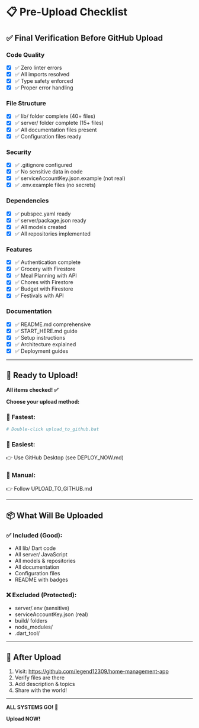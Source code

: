 # 📋 Pre-Upload Checklist

## ✅ Final Verification Before GitHub Upload

### Code Quality
- [x] ✅ Zero linter errors
- [x] ✅ All imports resolved
- [x] ✅ Type safety enforced
- [x] ✅ Proper error handling

### File Structure
- [x] ✅ lib/ folder complete (40+ files)
- [x] ✅ server/ folder complete (15+ files)
- [x] ✅ All documentation files present
- [x] ✅ Configuration files ready

### Security
- [x] ✅ .gitignore configured
- [x] ✅ No sensitive data in code
- [x] ✅ serviceAccountKey.json.example (not real)
- [x] ✅ .env.example files (no secrets)

### Dependencies
- [x] ✅ pubspec.yaml ready
- [x] ✅ server/package.json ready
- [x] ✅ All models created
- [x] ✅ All repositories implemented

### Features
- [x] ✅ Authentication complete
- [x] ✅ Grocery with Firestore
- [x] ✅ Meal Planning with API
- [x] ✅ Chores with Firestore
- [x] ✅ Budget with Firestore
- [x] ✅ Festivals with API

### Documentation
- [x] ✅ README.md comprehensive
- [x] ✅ START_HERE.md guide
- [x] ✅ Setup instructions
- [x] ✅ Architecture explained
- [x] ✅ Deployment guides

---

## 🎯 Ready to Upload!

**All items checked! ✅**

**Choose your upload method:**

### 🚀 Fastest:
```bash
# Double-click upload_to_github.bat
```

### 🎯 Easiest:
👉 Use GitHub Desktop (see DEPLOY_NOW.md)

### 📝 Manual:
👉 Follow UPLOAD_TO_GITHUB.md

---

## 📦 What Will Be Uploaded

### ✅ Included (Good):
- All lib/ Dart code
- All server/ JavaScript
- All models & repositories
- All documentation
- Configuration files
- README with badges

### ❌ Excluded (Protected):
- server/.env (sensitive)
- serviceAccountKey.json (real)
- build/ folders
- node_modules/
- .dart_tool/

---

## 🎊 After Upload

1. Visit: https://github.com/legend12309/home-management-app
2. Verify files are there
3. Add description & topics
4. Share with the world!

---

**ALL SYSTEMS GO! 🚀**

**Upload NOW!**

